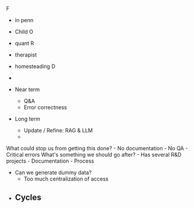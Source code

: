 F
- in penn
- Child 
O
- quant
R
- therapist
- homesteading 
D 
- 


- Near term
	- Q&A
	- Error correctness
- Long term
	- Update / Refine: RAG & LLM
	- 
What could stop us from getting this done?
	- No documentation
	- No QA
	- Critical errors
What's something we should go after?
	- Has several R&D projects
	- Documentation
	- Process
- Can we generate dummy data?
	- Too much centralization of access
- Cycles
	- 